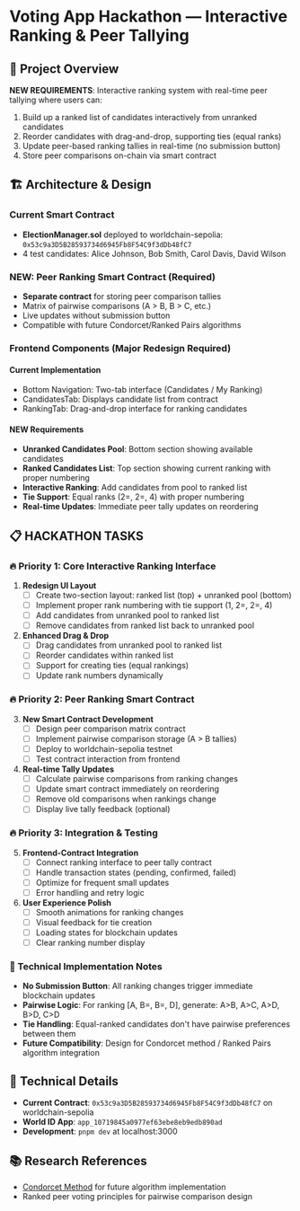 # Voting App Hackathon — Interactive Ranking & Peer Tallying

## 🎯 Project Overview

**NEW REQUIREMENTS**: Interactive ranking system with real-time peer tallying where users can:

1. Build up a ranked list of candidates interactively from unranked candidates
2. Reorder candidates with drag-and-drop, supporting ties (equal ranks)
3. Update peer-based ranking tallies in real-time (no submission button)
4. Store peer comparisons on-chain via smart contract

## 🏗️ Architecture & Design

### Current Smart Contract

- **ElectionManager.sol** deployed to worldchain-sepolia: `0x53c9a3D5B28593734d6945Fb8F54C9f3dDb48fC7`
- 4 test candidates: Alice Johnson, Bob Smith, Carol Davis, David Wilson

### NEW: Peer Ranking Smart Contract (Required)
- **Separate contract** for storing peer comparison tallies
- Matrix of pairwise comparisons (A > B, B > C, etc.)
- Live updates without submission button
- Compatible with future Condorcet/Ranked Pairs algorithms

### Frontend Components (Major Redesign Required)

#### Current Implementation
- Bottom Navigation: Two-tab interface (Candidates / My Ranking)
- CandidatesTab: Displays candidate list from contract
- RankingTab: Drag-and-drop interface for ranking candidates

#### NEW Requirements
- **Unranked Candidates Pool**: Bottom section showing available candidates
- **Ranked Candidates List**: Top section showing current ranking with proper numbering
- **Interactive Ranking**: Add candidates from pool to ranked list
- **Tie Support**: Equal ranks (2=, 2=, 4) with proper numbering
- **Real-time Updates**: Immediate peer tally updates on reordering

## 📋 HACKATHON TASKS

### 🔥 Priority 1: Core Interactive Ranking Interface

1. **Redesign UI Layout**
   - [ ] Create two-section layout: ranked list (top) + unranked pool (bottom)
   - [ ] Implement proper rank numbering with tie support (1, 2=, 2=, 4)
   - [ ] Add candidates from unranked pool to ranked list
   - [ ] Remove candidates from ranked list back to unranked pool

2. **Enhanced Drag & Drop**
   - [ ] Drag candidates from unranked pool to ranked list
   - [ ] Reorder candidates within ranked list
   - [ ] Support for creating ties (equal rankings)
   - [ ] Update rank numbers dynamically

### 🔥 Priority 2: Peer Ranking Smart Contract

3. **New Smart Contract Development**
   - [ ] Design peer comparison matrix contract
   - [ ] Implement pairwise comparison storage (A > B tallies)
   - [ ] Deploy to worldchain-sepolia testnet
   - [ ] Test contract interaction from frontend

4. **Real-time Tally Updates**
   - [ ] Calculate pairwise comparisons from ranking changes
   - [ ] Update smart contract immediately on reordering
   - [ ] Remove old comparisons when rankings change
   - [ ] Display live tally feedback (optional)

### 🔥 Priority 3: Integration & Testing

5. **Frontend-Contract Integration**
   - [ ] Connect ranking interface to peer tally contract
   - [ ] Handle transaction states (pending, confirmed, failed)
   - [ ] Optimize for frequent small updates
   - [ ] Error handling and retry logic

6. **User Experience Polish**
   - [ ] Smooth animations for ranking changes
   - [ ] Visual feedback for tie creation
   - [ ] Loading states for blockchain updates
   - [ ] Clear ranking number display

### 🔧 Technical Implementation Notes

- **No Submission Button**: All ranking changes trigger immediate blockchain updates
- **Pairwise Logic**: For ranking [A, B=, B=, D], generate: A>B, A>C, A>D, B>D, C>D
- **Tie Handling**: Equal-ranked candidates don't have pairwise preferences between them
- **Future Compatibility**: Design for Condorcet method / Ranked Pairs algorithm integration

## 🔧 Technical Details

- **Current Contract**: `0x53c9a3D5B28593734d6945Fb8F54C9f3dDb48fC7` on worldchain-sepolia
- **World ID App**: `app_10719845a0977ef63ebe8eb9edb890ad`
- **Development**: `pnpm dev` at localhost:3000

## 📚 Research References

- [Condorcet Method](https://en.wikipedia.org/wiki/Condorcet_method) for future algorithm implementation
- Ranked peer voting principles for pairwise comparison design
